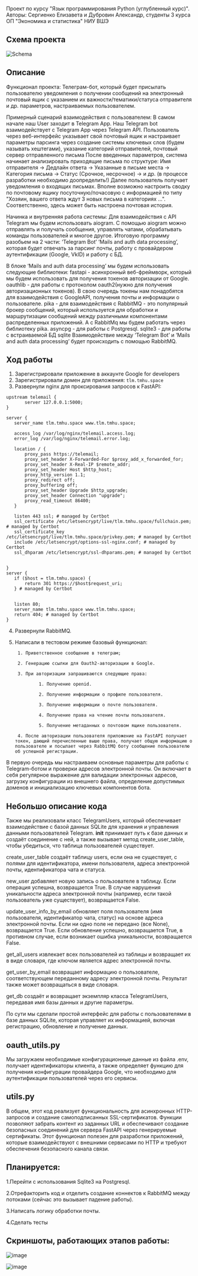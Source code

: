 Проект по курсу "Язык программирования Python (углубленный курс)". Авторы: Сергиенко Елизавета и Дубровин Александр, студенты 3 курса ОП "Экономика и статистика" НИУ ВШЭ

## Схема проекта

![Schema](telemail_schema.png)

## Описание

Функционал проекта:
Телеграм-бот, который будет присылать пользователю уведомления о получении сообщений на электронный почтовый ящик с указанием их важности/тематики/статуса отправителя и др. параметров, настраиваемых пользователем. 

Примерный сценарий взаимодействия с пользователем:
В самом начале наш  User заходит в  Telegram App. Наш Telegram bot взаимодействует с  Telegram App через Telegram API. Пользователь через веб-интерфейс указывает свой почтовый ящик и настраивает параметры парсинга через создание системы ключевых слов (будем называть хештегами), указание категорий отправителей, почтовый сервер отправленного письма
После введенных параметров, система начинает анализировать приходящие письма по структуре: Имя отправителя -> Дедлайн ответа -> Указанные в письме места -> Категория письма -> Статус (Срочное, несрочное) -> и др. (в процессе разработки необходимо доопределить!)
Далее пользователь получает уведомления о входящих письмах. Вполне возможно настроить сводку по почтовому ящику посуточную/почасовую с информацией по типу "Хозяин, вашего ответа ждут 3 новых письма в 
категориях ...". Соответственно, здесь может быть настроена почтовая история.

Начинка и внутренняя работа системы:
Для взаимодействия с API Telegram мы будем использовать aiogram. С помощью aiogram можно отправлять и получать сообщения, управлять чатами, обрабатывать команды пользователей и многое другое. Итоговую программу разобьем на 2 части: 
‘Telegram Bot’ 
‘Mails and auth data processing’, которая будет отвечать за парсинг почты, работу с провайдером аутентификации (Google, VkID) и работу с БД.
 
В блоке ‘Mails and auth data processing’ мы будем использовать следующие библиотеки:
fastapi - асинхронный веб-фреймворк, который мы будем использовать для получения токенов авторизации от Google.
oauthlib - для работы с протоколом oauth2(нужно для получения авторизационных токенов). В свою очередь токены нам понадобятся для взаимодействия с GoogleAPI,  получения почты и информации о пользователе.
pika -  для взаимодействия с RabbitMQ - это популярный брокер сообщений, который используется для обработки и маршрутизации сообщений между различными компонентами распределенных приложений. А с RabbitMq мы будем работать через библиотеку pika.
asyncpg - для работы с Postgresql. 
sqlite3 - для работы с встраиваемой БД sqlite
Взаимодействие между ‘Telegram Bot’ и ‘Mails and auth data processing’ будет происходить с помощью RabbitMQ.

## Ход работы
1. Зарегистрировали приложение в аккаунте Google for developers
2.  Зарегистрировали домен для приложения: `tlm.tmhu.space`
3. Развернули nginx для проксирования запросов к FastAPI:
```nginx
upstream telemail {  
       server 127.0.0.1:5000;  
}

server {  
   server_name tlm.tmhu.space www.tlm.tmhu.space;  
      
   access_log /var/log/nginx/telemail.access.log;  
   error_log /var/log/nginx/telemail.error.log;  
   
   location / {  
       proxy_pass https://telemail;  
       proxy_set_header X-Forwarded-For $proxy_add_x_forwarded_for;  
       proxy_set_header X-Real-IP $remote_addr;  
       proxy_set_header Host $http_host;  
       proxy_http_version 1.1;  
       proxy_redirect off;  
       proxy_buffering off;  
       proxy_set_header Upgrade $http_upgrade;  
       proxy_set_header Connection "upgrade";  
       proxy_read_timeout 86400;  
   }  
  
   listen 443 ssl; # managed by Certbot  
   ssl_certificate /etc/letsencrypt/live/tlm.tmhu.space/fullchain.pem; # managed by Certbot  
   ssl_certificate_key /etc/letsencrypt/live/tlm.tmhu.space/privkey.pem; # managed by Certbot  
   include /etc/letsencrypt/options-ssl-nginx.conf; # managed by Certbot  
   ssl_dhparam /etc/letsencrypt/ssl-dhparams.pem; # managed by Certbot  
  
  
}  
server {  
   if ($host = tlm.tmhu.space) {  
       return 301 https://$host$request_uri;  
   } # managed by Certbot  
  
  
   listen 80;  
   server_name tlm.tmhu.space www.tlm.tmhu.space;  
   return 404; # managed by Certbot  
}
```
4. Развернули RabbitMQ.
5. Написали в тестовом режиме базовый функционал:

        1. Приветственное сообщение в телеграм;

        2. Генерацию ссылки для Oauth2-авторизации в Google.

        3. При авторизации запрашиваются следующие права:

                1. Получение openid.

                2. Получение информации о профиле пользователя.

                3. Получение информации о почте пользователя.

                4. Получение права на чтение почты пользователя.

                5. Получение метаданных о почтовом ящике пользователя.

        4. После авторизации пользователя приложение на FastAPI получает токен, дающий перечисленные выше права, получает общую информацию о пользователе и посылает через RabbitMQ боту сообщение пользователю об успешной регистрации.


В первую очередь мы настраиваем основные параметры для работы с Telegram-ботом и проверки адресов электронной почты. Он включает в себя регулярное выражение для валидации электронных адресов, загрузку конфигурации из внешнего файла, определение допустимых доменов и инициализацию ключевых компонентов бота.

## Небольшо описание кода

Также мы реализовали класс TelegramUsers, который обеспечивает взаимодействие с базой данных SQLite для хранения и управления данными пользователей Telegram. 
__init__ принимает путь к базе данных и создаёт соединение с ней, а также вызывает метод create_user_table, чтобы убедиться, что таблица пользователей существует.

create_user_table создаёт таблицу users, если она не существует, с полями для идентификатора, имени пользователя, адреса электронной почты, идентификатора чата и статуса.

new_user добавляет новую запись о пользователе в таблицу. Если операция успешна, возвращается True. В случае нарушения уникальности адреса электронной почты (например, если такой пользователь уже существует), возвращается False.

update_user_info_by_email обновляет поля пользователя (имя пользователя, идентификатор чата, статус) на основе адреса электронной почты. Если ни одно поле не передано (все None), возвращается True. Если обновление успешно, возвращается True, в противном случае, если возникает ошибка уникальности, возвращается False.

get_all_users извлекает всех пользователей из таблицы и возвращает их в виде словаря, где ключом является адрес электронной почты.

get_user_by_email возвращает информацию о пользователе, соответствующем переданному адресу электронной почты. Результат также может возвращаться в виде словаря.

get_db создаёт и возвращает экземпляр класса TelegramUsers, передавая имя базы данных и другие параметры.

По сути мы сделали простой интерфейс для работы с пользователями в базе данных SQLite, которая управляет их информацией, включая регистрацию, обновление и получение данных.


## oauth_utils.py
Мы загружаем необходимые конфигурационные данные из файла .env, получает идентификаторы клиента, а также определяет функцию для получения конфигурации провайдера Google, что необходимо для аутентификации пользователей через его сервисы. 

## utils.py
В общем, этот код реализует функциональность для асинхронных HTTP-запросов и создание самоподписанных SSL-сертификатов. Функции позволяют забрать контент из заданных URL и обеспечивают создание безопасных соединений для сервера FastAPI через генерируемые сертификаты. Этот функционал полезен для разработки приложений, которые взаимодействуют с внешними сервисами по HTTP и требуют обеспечения безопасного канала связи.

## Планируется:

1.Перейти с использования Sqlite3 на Postgresql.

2.Отрефакторить код и отделить создание коннектов к RabbitMQ между потоками (сейчас это вызывает падение работы).

3.Написать логику обработки почты.

4.Сделать тесты 


## Скриншоты, работающих этапов работы:

![image](https://github.com/user-attachments/assets/ed7d7624-8cd9-4226-bfce-68abb5c72614)

![image](https://github.com/user-attachments/assets/7883e227-670b-4a07-9398-ffd800941326)





